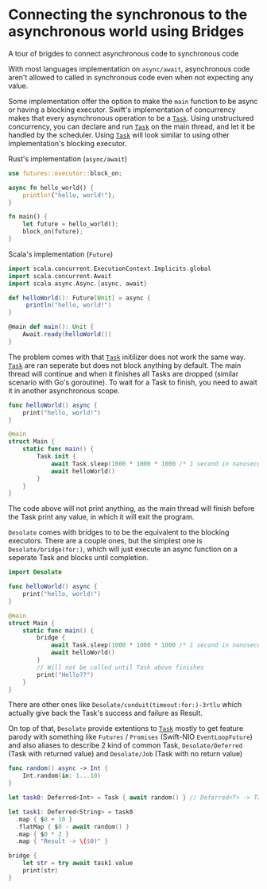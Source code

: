 # Connecting the synchronous to the asynchronous world using Bridges

A tour of brigdes to connect asynchronous code to synchronous code

With most languages implementation on `async/await`, asynchronous code aren't allowed to called in synchronous code even when not expecting any value.

Some implementation offer the option to make the `main` function to be async or having a blocking executor. Swift's implementation of concurrency makes that every asynchronous operation to be a [`Task`](https://developer.apple.com/documentation/swift/task/). Using unstructured concurrency, you can declare and run [`Task`](https://developer.apple.com/documentation/swift/task/) on the main thread, and let it be handled by the scheduler. Using [`Task`](https://developer.apple.com/documentation/swift/task/) will look similar to using other implementation's blocking executor.

Rust's implementation (`async/await`)
```rust
use futures::executor::block_on;

async fn hello_world() {
    println!("hello, world!");
}

fn main() {
    let future = hello_world(); 
    block_on(future);
}
```

Scala's implementation (`Future`)
```scala
import scala.concurrent.ExecutionContext.Implicits.global
import scala.concurrent.Await
import scala.async.Async.{async, await}

def helloWorld(): Future[Unit] = async {
     println("hello, world!")
}

@main def main(): Unit {
    Await.ready(helloWorld())
}
```

The problem comes with that [`Task`](https://developer.apple.com/documentation/swift/task/) initilizer does not work the same way. [`Task`](https://developer.apple.com/documentation/swift/task/) are ran seperate but does not block anything by default. The main thread will continue and when it finishes all Tasks are dropped (similar scenario with Go's goroutine). To wait for a Task to finish, you need to await it in another asynchronous scope.

```swift
func helloWorld() async {
    print("hello, world!")
}

@main
struct Main {
    static func main() {
        Task.init {
            await Task.sleep(1000 * 1000 * 1000 /* 1 second in nanosecond */)
            await helloWorld()
        }
    }
}
```

The code above will not print anything, as the main thread will finish before the Task print any value, in which it will exit the program.

``Desolate`` comes with bridges to to be the equivalent to the blocking executors. There are a couple ones, but the simplest one is ``Desolate/bridge(for:)``, which will just execute an async function on a seperate Task and blocks until completion.

```swift
import Desolate 

func helloWorld() async {
    print("hello, world!")
}

@main
struct Main {
    static func main() {
        bridge {
            await Task.sleep(1000 * 1000 * 1000 /* 1 second in nanosecond */)
            await helloWorld()
        }
        // Will not be called until Task above finishes
        print("Hello??")
    }
}
```

There are other ones like ``Desolate/conduit(timeout:for:)-3rtlu`` which actually give back the Task's success and failure as Result.

On top of that, ``Desolate`` provide extentions to [`Task`](https://developer.apple.com/documentation/swift/task/) mostly to get feature parody with something like `Futures` / `Promises` (Swift-NIO `EventLoopFuture`) and also aliases to describe 2 kind of common Task, ``Desolate/Deferred`` (Task with returned value) and ``Desolate/Job`` (Task with no return value)

```swift
func random() async -> Int {
    Int.random(in: 1...10)
}

let task0: Deferred<Int> = Task { await random() } // Deferred<T> -> Task<T, Error>

let task1: Deferred<String> = task0
  .map { $0 + 10 }
  .flatMap { $0 - await random() }
  .map { $0 * 2 }
  .map { "Result -> \($0)" }

bridge {
    let str = try await task1.value
    print(str)
}
```